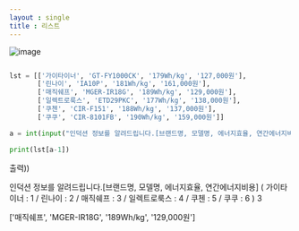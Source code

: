 ```yaml
---
layout : single
title : 리스트
---
```



![image](https://user-images.githubusercontent.com/80247960/111965485-20864800-8b39-11eb-9534-10f92da2a782.png)



~~~python

lst = [['가이타이너', 'GT-FY1000CK', '179Wh/kg', '127,000원'],
       ['린나이', 'IA10P', '181Wh/kg', '161,000원'], 
       ['매직쉐프', 'MGER-IR18G', '189Wh/kg', '129,000원'], 
       ['일렉트로룩스', 'ETD29PKC', '177Wh/kg', '138,000원'], 
       ['쿠첸', 'CIR-F151', '188Wh/kg', '137,000원'], 
       ['쿠쿠', 'CIR-8101FB', '190Wh/kg', '159,000원']]

a = int(input("인덕션 정보를 알려드립니다.[브랜드명, 모델명, 에너지효율, 연간에너지비용] \n( 가이타이너 : 1 / 린나이 : 2 / 매직쉐프 : 3 / 일렉트로룩스 : 4 / 쿠첸 : 5 / 쿠쿠 : 6 ) \n"))

print(lst[a-1])

~~~


출력)) 


인덕션 정보를 알려드립니다.[브랜드명, 모델명, 에너지효율, 연간에너지비용] 
( 가이타이너 : 1 / 린나이 : 2 / 매직쉐프 : 3 / 일렉트로룩스 : 4 / 쿠첸 : 5 / 쿠쿠 : 6 ) 
3

['매직쉐프', 'MGER-IR18G', '189Wh/kg', '129,000원']

